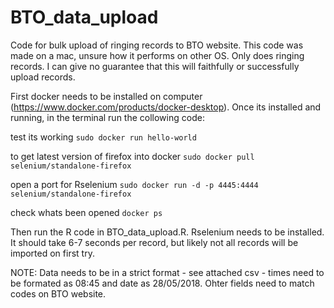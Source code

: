 # BTO_data_upload
Code for bulk upload of ringing records to BTO website. This code was made on a mac, unsure how it performs on other OS. Only does ringing records. I can give no guarantee that this will faithfully or successfully upload records.

First docker needs to be installed on computer (https://www.docker.com/products/docker-desktop).
Once its installed and running, in the terminal run the collowing code:

test its working
```sudo docker run hello-world```

to get latest version of firefox into docker
```sudo docker pull selenium/standalone-firefox```

open a port for Rselenium
```sudo docker run -d -p 4445:4444 selenium/standalone-firefox```

check whats been opened
```docker ps```

Then run the R code in BTO_data_upload.R. Rselenium needs to be installed. It should take 6-7 seconds per record, but likely not all records will be imported on first try.

NOTE: Data needs to be in a strict format - see attached csv - times need to be formated as 08:45 and date as 28/05/2018. Ohter fields need to match codes on BTO website.
